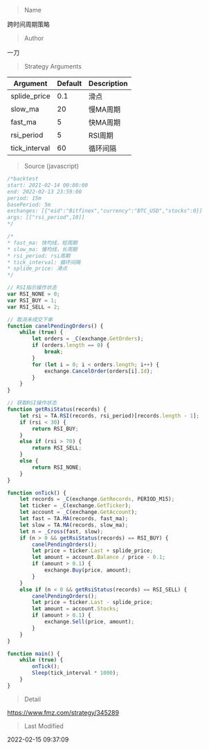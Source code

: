 
> Name

跨时间周期策略

> Author

一刀



> Strategy Arguments



|Argument|Default|Description|
|----|----|----|
|splide_price|0.1|滑点|
|slow_ma|20|慢MA周期|
|fast_ma|5|快MA周期|
|rsi_period|5|RSI周期|
|tick_interval|60|循环间隔|


> Source (javascript)

``` javascript
/*backtest
start: 2021-02-14 00:00:00
end: 2022-02-13 23:59:00
period: 15m
basePeriod: 5m
exchanges: [{"eid":"Bitfinex","currency":"BTC_USD","stocks":0}]
args: [["rsi_period",10]]
*/

/*
* fast_ma: 快均线，短周期
* slow_ma: 慢均线，长周期
* rsi_period: rsi周期
* tick_interval: 循环间隔
* splide_price: 滑点
*/

// RSI指示操作状态
var RSI_NONE = 0;
var RSI_BUY = 1;
var RSI_SELL = 2;

// 取消未成交下单
function canelPendingOrders() {
    while (true) {
        let orders = _C(exchange.GetOrders);
        if (orders.length == 0) {
            break;
        }
        for (let i = 0; i < orders.length; i++) {
            exchange.CancelOrder(orders[i].Id);
        }
    }
}

// 获取RSI操作状态
function getRsiStatus(records) {
    let rsi = TA.RSI(records, rsi_period)[records.length - 1];
    if (rsi < 30) {
        return RSI_BUY;
    }
    else if (rsi > 70) {
        return RSI_SELL;
    }
    else {
        return RSI_NONE;
    }
}

function onTick() {
    let records = _C(exchange.GetRecords, PERIOD_M15);
    let ticker = _C(exchange.GetTicker);
    let account = _C(exchange.GetAccount);
    let fast = TA.MA(records, fast_ma);
    let slow = TA.MA(records, slow_ma);
    let n = _Cross(fast, slow);
    if (n > 0 && getRsiStatus(records) == RSI_BUY) {
        canelPendingOrders();
        let price = ticker.Last + splide_price;
        let amount = account.Balance / price - 0.1;
        if (amount > 0.1) {
            exchange.Buy(price, amount);
        }
    }
    else if (n < 0 && getRsiStatus(records) == RSI_SELL) {
        canelPendingOrders();
        let price = ticker.Last - splide_price;
        let amount = account.Stocks;
        if (amount > 0.1) {
            exchange.Sell(price, amount);
        }
    }
}

function main() {
    while (true) {
        onTick();
        Sleep(tick_interval * 1000);
    }
}
```

> Detail

https://www.fmz.com/strategy/345289

> Last Modified

2022-02-15 09:37:09
